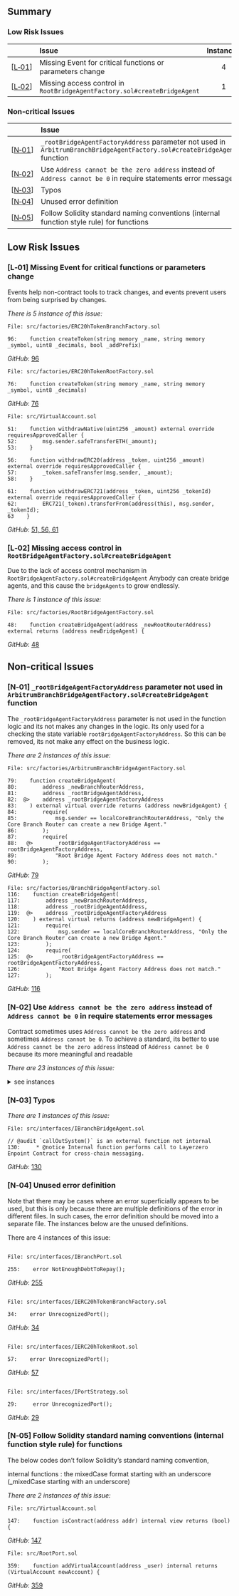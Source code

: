 ## Summary

### Low Risk Issues

| |Issue|Instances|
|-|:-|:-:|
| [[L&#x2011;01](#l01-missing-events)] | Missing Event for critical functions or parameters change | 4 |
| [[L&#x2011;02](#l02-missing-access-control)] | Missing access control in `RootBridgeAgentFactory.sol#createBridgeAgent` | 1 |

### Non-critical Issues

| |Issue|Instances|
|-|:-|:-:|
| [[N&#x2011;01](#n01-parameter-not-used)] |  `_rootBridgeAgentFactoryAddress` parameter not used in `ArbitrumBranchBridgeAgentFactory.sol#createBridgeAgent` function | 2 |
| [[N&#x2011;02](#n02-address-canot-be-zero)] | Use `Address cannot be the zero address` instead of `Address cannot be 0` in require statements error messages | 23 |
| [[N&#x2011;03](#n03-typos)] | Typos | 1 |
| [[N&#x2011;04](#n03-unused-error)] | Unused error definition | 4 |
| [[N&#x2011;05](#n03-internal-function-standard)] | Follow Solidity standard naming conventions (internal function style rule) for functions | 2 |


## Low Risk Issues

### [L&#x2011;01] Missing Event for critical functions or parameters change

Events help non-contract tools to track changes, and events prevent users from being surprised by changes.

*There is 5 instance of this issue:*

```solidity
File: src/factories/ERC20hTokenBranchFactory.sol

96:    function createToken(string memory _name, string memory _symbol, uint8 _decimals, bool _addPrefix)

```

*GitHub*: [96](https://github.com/code-423n4/2023-09-maia/blob/f5ba4de628836b2a29f9b5fff59499690008c463/src/factories/ERC20hTokenBranchFactory.sol#L96C1-L96C103)

```solidity
File: src/factories/ERC20hTokenRootFactory.sol

76:    function createToken(string memory _name, string memory _symbol, uint8 _decimals)

```

*GitHub*: [76](https://github.com/code-423n4/2023-09-maia/blob/f5ba4de628836b2a29f9b5fff59499690008c463/src/factories/ERC20hTokenRootFactory.sol#L76)

```solidity
File: src/VirtualAccount.sol

51:    function withdrawNative(uint256 _amount) external override requiresApprovedCaller {
52:        msg.sender.safeTransferETH(_amount);
53:    }

56:    function withdrawERC20(address _token, uint256 _amount) external override requiresApprovedCaller {
57:        _token.safeTransfer(msg.sender, _amount);
58:    }

61:    function withdrawERC721(address _token, uint256 _tokenId) external override requiresApprovedCaller {
62:        ERC721(_token).transferFrom(address(this), msg.sender, _tokenId);
63    }

```

*GitHub*: [51, 56, 61](https://github.com/code-423n4/2023-09-maia/blob/f5ba4de628836b2a29f9b5fff59499690008c463/src/VirtualAccount.sol#L51C5-L63C6)

### [L&#x2011;02] Missing access control in `RootBridgeAgentFactory.sol#createBridgeAgent`

Due to the lack of access control mechanism in `RootBridgeAgentFactory.sol#createBridgeAgent` Anybody can create bridge agents, and this cause the `bridgeAgents` to grow endlessly.

*There is 1 instance of this issue:*

```solidity
File: src/factories/RootBridgeAgentFactory.sol

48:    function createBridgeAgent(address _newRootRouterAddress) external returns (address newBridgeAgent) {

```

*GitHub*: [48](https://github.com/code-423n4/2023-09-maia/blob/f5ba4de628836b2a29f9b5fff59499690008c463/src/factories/RootBridgeAgentFactory.sol#L48)

## Non-critical Issues

### [N&#x2011;01] `_rootBridgeAgentFactoryAddress` parameter not used in `ArbitrumBranchBridgeAgentFactory.sol#createBridgeAgent` function

The `_rootBridgeAgentFactoryAddress` parameter is not used in the function logic and its not makes any changes in the logic. Its only used for a checking the state variable `rootBridgeAgentFactoryAddress`. So this can be removed, its not make any effect on the business logic.

*There are 2 instances of this issue:*

```solidity
File: src/factories/ArbitrumBranchBridgeAgentFactory.sol

79:    function createBridgeAgent(
80:        address _newBranchRouterAddress,
81:        address _rootBridgeAgentAddress,
82:  @>    address _rootBridgeAgentFactoryAddress
83:    ) external virtual override returns (address newBridgeAgent) {
84:        require(
85:            msg.sender == localCoreBranchRouterAddress, "Only the Core Branch Router can create a new Bridge Agent."
86:        );
87:        require(
88:   @>       _rootBridgeAgentFactoryAddress == rootBridgeAgentFactoryAddress,
89:            "Root Bridge Agent Factory Address does not match."
90:        );
```

*GitHub*: [79](https://github.com/code-423n4/2023-09-maia/blob/f5ba4de628836b2a29f9b5fff59499690008c463/src/factories/ArbitrumBranchBridgeAgentFactory.sol#L79C1-L90C11)


```solidity
File: src/factories/BranchBridgeAgentFactory.sol
116:    function createBridgeAgent(
117:        address _newBranchRouterAddress,
118:        address _rootBridgeAgentAddress,
119:  @>    address _rootBridgeAgentFactoryAddress
120:    ) external virtual returns (address newBridgeAgent) {
121:        require(
122:            msg.sender == localCoreBranchRouterAddress, "Only the Core Branch Router can create a new Bridge Agent."
123:        );
124:        require(
125:  @>        _rootBridgeAgentFactoryAddress == rootBridgeAgentFactoryAddress,
126:            "Root Bridge Agent Factory Address does not match."
127:        );
```

*GitHub*: [116](https://github.com/code-423n4/2023-09-maia/blob/f5ba4de628836b2a29f9b5fff59499690008c463/src/factories/BranchBridgeAgentFactory.sol#L115C1-L126C11)


### [N&#x2011;02] Use `Address cannot be the zero address` instead of `Address cannot be 0` in require statements error messages

Contract sometimes uses `Address cannot be the zero address` and sometimes `Address cannot be 0`. To achieve a standard, its better to use `Address cannot be the zero address` instead of `Address cannot be 0` because its more meaningful and readable

*There are 23 instances of this issue:*

<details>
<summary>see instances</summary>

```solidity
File: src/ArbitrumBranchPort.sol

39:         require(_rootPortAddress != address(0), "Root Port Address cannot be 0");

```

*GitHub*: [39](https://github.com/code-423n4/2023-09-maia/blob/f5ba4de628836b2a29f9b5fff59499690008c463/src/ArbitrumBranchPort.sol#L39)

```solidity
File: src/BaseBranchRouter.sol

61:         require(_localBridgeAgentAddress != address(0), "Bridge Agent address cannot be 0");

```

*GitHub*: [61](https://github.com/code-423n4/2023-09-maia/blob/f5ba4de628836b2a29f9b5fff59499690008c463/src/BaseBranchRouter.sol#L61)

```solidity
File: src/MulticallRootRouter.sol

93:        require(_localPortAddress != address(0), "Local Port Address cannot be 0");
94:        require(_multicallAddress != address(0), "Multicall Address cannot be 0");

110:       require(_bridgeAgentAddress != address(0), "Bridge Agent Address cannot be 0");

```

*GitHub*: [93](https://github.com/code-423n4/2023-09-maia/blob/f5ba4de628836b2a29f9b5fff59499690008c463/src/MulticallRootRouter.sol#L93), [94](https://github.com/code-423n4/2023-09-maia/blob/f5ba4de628836b2a29f9b5fff59499690008c463/src/MulticallRootRouter.sol#L94), [110](https://github.com/code-423n4/2023-09-maia/blob/f5ba4de628836b2a29f9b5fff59499690008c463/src/MulticallRootRouter.sol#L110)

```solidity
File: src/RootPort.sol

130:        require(_bridgeAgentFactory != address(0), "Bridge Agent Factory cannot be 0 address.");
131:        require(_coreRootRouter != address(0), "Core Root Router cannot be 0 address.");

152:        require(_coreRootBridgeAgent != address(0), "Core Root Bridge Agent cannot be 0 address.");
153:        require(_coreLocalBranchBridgeAgent != address(0), "Core Local Branch Bridge Agent cannot be 0 address.");
154:        require(_localBranchPortAddress != address(0), "Local Branch Port Address cannot be 0 address.");

```

*GitHub*: [130](https://github.com/code-423n4/2023-09-maia/blob/f5ba4de628836b2a29f9b5fff59499690008c463/src/RootPort.sol#L130), [131](https://github.com/code-423n4/2023-09-maia/blob/f5ba4de628836b2a29f9b5fff59499690008c463/src/RootPort.sol#L131), 
[152](https://github.com/code-423n4/2023-09-maia/blob/f5ba4de628836b2a29f9b5fff59499690008c463/src/RootPort.sol#L152), [153](https://github.com/code-423n4/2023-09-maia/blob/f5ba4de628836b2a29f9b5fff59499690008c463/src/RootPort.sol#L153), [154](https://github.com/code-423n4/2023-09-maia/blob/f5ba4de628836b2a29f9b5fff59499690008c463/src/RootPort.sol#L154)

```solidity
File: src/factories/ArbitrumBranchBridgeAgentFactory.sol

57:         require(_coreRootBridgeAgent != address(0), "Core Root Bridge Agent Address cannot be 0");

```

*GitHub*: [57](https://github.com/code-423n4/2023-09-maia/blob/f5ba4de628836b2a29f9b5fff59499690008c463/src/factories/ArbitrumBranchBridgeAgentFactory.sol#L57)

```solidity
File: src/factories/BranchBridgeAgentFactory.sol

61:        require(_rootBridgeAgentFactoryAddress != address(0), "Root Bridge Agent Factory Address cannot be 0");

66:        require(_localCoreBranchRouterAddress != address(0), "Core Branch Router Address cannot be 0");
67:        require(_localPortAddress != address(0), "Port Address cannot be 0");
68:        require(_owner != address(0), "Owner cannot be 0");

88:        require(_coreRootBridgeAgent != address(0), "Core Root Bridge Agent cannot be 0");

```

*GitHub*: [61](https://github.com/code-423n4/2023-09-maia/blob/f5ba4de628836b2a29f9b5fff59499690008c463/src/factories/BranchBridgeAgentFactory.sol#L61C1-L61C112), [66](https://github.com/code-423n4/2023-09-maia/blob/f5ba4de628836b2a29f9b5fff59499690008c463/src/factories/BranchBridgeAgentFactory.sol#L66), [67](https://github.com/code-423n4/2023-09-maia/blob/f5ba4de628836b2a29f9b5fff59499690008c463/src/factories/BranchBridgeAgentFactory.sol#L67), [68](https://github.com/code-423n4/2023-09-maia/blob/f5ba4de628836b2a29f9b5fff59499690008c463/src/factories/BranchBridgeAgentFactory.sol#L68), [88](https://github.com/code-423n4/2023-09-maia/blob/f5ba4de628836b2a29f9b5fff59499690008c463/src/factories/BranchBridgeAgentFactory.sol#L88)


```solidity
File: src/factories/ERC20hTokenBranchFactory.sol

43:        require(_localPortAddress != address(0), "Port address cannot be 0");

61:        require(_coreRouter != address(0), "CoreRouter address cannot be 0");

```

*GitHub*: [43](https://github.com/code-423n4/2023-09-maia/blob/f5ba4de628836b2a29f9b5fff59499690008c463/src/factories/ERC20hTokenBranchFactory.sol#L43), [61](https://github.com/code-423n4/2023-09-maia/blob/f5ba4de628836b2a29f9b5fff59499690008c463/src/factories/ERC20hTokenBranchFactory.sol#L61)

```solidity
File: src/factories/ERC20hTokenRootFactory.sol

35:        require(_rootPortAddress != address(0), "Root Port Address cannot be 0");

50:        require(_coreRouter != address(0), "CoreRouter address cannot be 0");

```

*GitHub*: [35](https://github.com/code-423n4/2023-09-maia/blob/f5ba4de628836b2a29f9b5fff59499690008c463/src/factories/ERC20hTokenRootFactory.sol#L35), [50](https://github.com/code-423n4/2023-09-maia/blob/f5ba4de628836b2a29f9b5fff59499690008c463/src/factories/ERC20hTokenRootFactory.sol#L50)

```solidity
File: src/factories/RootBridgeAgentFactory.sol

32:        require(_rootPortAddress != address(0), "Root Port Address cannot be 0");

```

*GitHub*: [32](https://github.com/code-423n4/2023-09-maia/blob/f5ba4de628836b2a29f9b5fff59499690008c463/src/factories/RootBridgeAgentFactory.sol#L32)

```solidity
File: src/token/ERC20hTokenRoot.sol

39:        require(_rootPortAddress != address(0), "Root Port Address cannot be 0");
40:        require(_factoryAddress != address(0), "Factory Address cannot be 0");

```

*GitHub*: [39](https://github.com/code-423n4/2023-09-maia/blob/f5ba4de628836b2a29f9b5fff59499690008c463/src/token/ERC20hTokenRoot.sol#L39), [40](https://github.com/code-423n4/2023-09-maia/blob/f5ba4de628836b2a29f9b5fff59499690008c463/src/token/ERC20hTokenRoot.sol#L40)

</details>


### [N&#x2011;03] Typos

*There are 1 instances of this issue:*

```solidity
File: src/interfaces/IBranchBridgeAgent.sol

// @audit `callOutSystem()` is an external function not internal 
130:     * @notice Internal function performs call to Layerzero Enpoint Contract for cross-chain messaging.

```
*GitHub*: [130](https://github.com/code-423n4/2023-09-maia/blob/f5ba4de628836b2a29f9b5fff59499690008c463/src/interfaces/IBranchBridgeAgent.sol#L130)

### [N&#x2011;04] Unused error definition
Note that there may be cases where an error superficially appears to be used, but this is only because there are multiple definitions of the error in different files. In such cases, the error definition should be moved into a separate file. The instances below are the unused definitions.

There are 4 instances of this issue:

```solidity

File: src/interfaces/IBranchPort.sol

255:    error NotEnoughDebtToRepay();

```
*GitHub*: [255](https://github.com/code-423n4/2023-09-maia/blob/f5ba4de628836b2a29f9b5fff59499690008c463/src/interfaces/IBranchPort.sol#L255)

```solidity

File: src/interfaces/IERC20hTokenBranchFactory.sol

34:    error UnrecognizedPort();

```
*GitHub*: [34](https://github.com/code-423n4/2023-09-maia/blob/f5ba4de628836b2a29f9b5fff59499690008c463/src/interfaces/IERC20hTokenBranchFactory.sol#L34)

```solidity

File: src/interfaces/IERC20hTokenRoot.sol

57:    error UnrecognizedPort();

```
*GitHub*: [57](https://github.com/code-423n4/2023-09-maia/blob/f5ba4de628836b2a29f9b5fff59499690008c463/src/interfaces/IERC20hTokenRoot.sol#L57)

```solidity

File: src/interfaces/IPortStrategy.sol

29:     error UnrecognizedPort();

```
*GitHub*: [29](https://github.com/code-423n4/2023-09-maia/blob/f5ba4de628836b2a29f9b5fff59499690008c463/src/interfaces/IPortStrategy.sol#L29)

### [N&#x2011;05] Follow Solidity standard naming conventions (internal function style rule) for functions

The below codes don’t follow Solidity’s standard naming convention,

internal functions : the mixedCase format starting with an underscore (_mixedCase starting with an underscore)

*There are 2 instances of this issue:*

```solidity
File: src/VirtualAccount.sol

147:    function isContract(address addr) internal view returns (bool) {

```
*GitHub*: [147](https://github.com/code-423n4/2023-09-maia/blob/f5ba4de628836b2a29f9b5fff59499690008c463/src/VirtualAccount.sol#L147)

```solidity
File: src/RootPort.sol

359:    function addVirtualAccount(address _user) internal returns (VirtualAccount newAccount) {

```
*GitHub*: [359](https://github.com/code-423n4/2023-09-maia/blob/f5ba4de628836b2a29f9b5fff59499690008c463/src/RootPort.sol#L359)